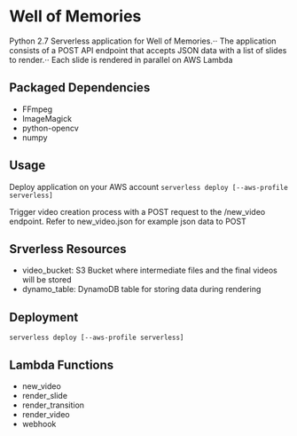 # Well of Memories #

Python 2.7 Serverless application for Well of Memories.⋅⋅
The application consists of a POST API endpoint that accepts JSON data with a list of slides to render.⋅⋅
Each slide is rendered in parallel on AWS Lambda

## Packaged Dependencies ##
* FFmpeg
* ImageMagick
* python-opencv
* numpy

## Usage ##
Deploy application on your AWS account
```serverless deploy [--aws-profile serverless]```

Trigger video creation process with a POST request to the /new_video endpoint. Refer to new_video.json for example json data to POST

## Srverless Resources ##
* video_bucket: 
S3 Bucket where intermediate files and the final videos will be stored
* dynamo_table:
DynamoDB table for storing data during rendering


## Deployment ##
```serverless deploy [--aws-profile serverless]```

## Lambda Functions ##
* new_video
* render_slide
* render_transition
* render_video
* webhook